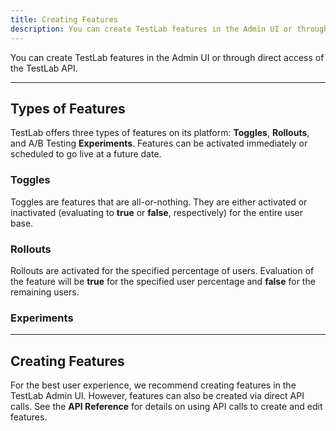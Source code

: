 ```yaml
---
title: Creating Features
description: You can create TestLab features in the Admin UI or through direct access of the TestLab API.
---
```


You can create TestLab features in the Admin UI or through direct access of the TestLab API.

---

## Types of Features

TestLab offers three types of features on its platform: **Toggles**, **Rollouts**, and A/B Testing **Experiments**. Features can be activated immediately or scheduled to go live at a future date.

### Toggles

Toggles are features that are all-or-nothing. They are either activated or inactivated (evaluating to **true** or **false**, respectively) for the entire user base.

### Rollouts

Rollouts are activated for the specified percentage of users. Evaluation of the feature will be **true** for the specified user percentage and **false** for the remaining users.

### Experiments

---

## Creating Features

For the best user experience, we recommend creating features in the TestLab Admin UI. However, features can also be created via direct API calls. See the **API Reference** for details on using API calls to create and edit features.

